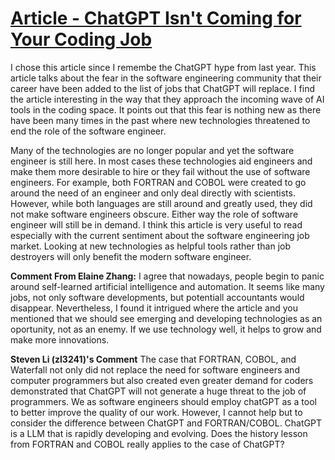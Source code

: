 # [Article - ChatGPT Isn't Coming for Your Coding Job](https://www.wired.com/story/chatgpt-coding-software-crisis/)

 I chose this article since I remembe the ChatGPT hype from last year. This article talks about the fear in the software engineering community that their career have been added to the list of jobs that ChatGPT will replace. I find the article interesting in the way that they approach the incoming wave of AI tools in the coding space. It points out that this fear is nothing new as there have been many times in the past where new technologies threatened to end the role of the software engineer. 
 
 Many of the technologies are no longer popular and yet the software engineer is still here. In most cases these technologies aid engineers and make them more desirable to hire or they fail without the use of software engineers. For example, both FORTRAN and COBOL were created to go around the need of an engineer and only deal directly with scientists. However, while both languages are still around and greatly used, they did not make software engineers obscure. Either way the role of software engineer will still be in demand. I think this article is very useful to read especially with the current sentiment about the software engineering job market. Looking at new technologies as helpful tools rather than job destroyers will only benefit the modern software engineer. 

 **Comment From Elaine Zhang:**
 I agree that nowadays, people begin to panic around self-learned artificial intelligence and automation. It seems like many jobs, not only software developments, but potentiall accountants would disappear. Nevertheless, I found it intrigued where the article and you mentioned that we should see emerging and developing technologies as an oportunity, not as an enemy. If we use technology well, it helps to grow and make more innovations.

 **Steven Li (zl3241)'s Comment**
 The case that FORTRAN, COBOL, and Waterfall not only did not replace the need for software engineers and computer programmers but also created even greater demand for coders demonstrated that ChatGPT will not generate a huge threat to the job of programmers. We as software engineers should employ chatGPT as a tool to better improve the quality of our work. However, I cannot help but to consider the difference between ChatGPT and FORTRAN/COBOL. ChatGPT is a LLM that is rapidly developing and evolving. Does the history lesson from FORTRAN and COBOL really applies to the case of ChatGPT?